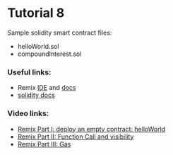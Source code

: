 # Tutorial 8 #
Sample solidity smart contract files:
* helloWorld.sol
* compoundInterest.sol

### Useful links: ###
* Remix [IDE](https://remix.ethereum.org/) and [docs](https://remix-ide.readthedocs.io/en/latest/)
* [solidity docs](https://solidity.readthedocs.io/en/v0.7.1/)

### Video links: ###
* [Remix Part I: deploy an empty contract: helloWorld](https://www.youtube.com/watch?v=bqyrRS5AN00)
* [Remix Part II: Function Call and visibility](https://www.youtube.com/watch?v=dRZIBw-2DO8)
* [Remix Part III: Gas](https://www.youtube.com/watch?v=BY4o0Qqlh-4)
